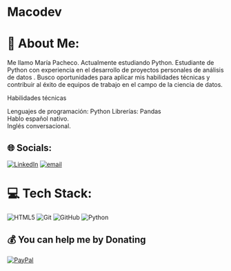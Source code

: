 # Macodev
# 💫 About Me:
Me llamo María Pacheco.
Actualmente estudiando Python. 
Estudiante de Python con experiencia en el desarrollo de proyectos personales de análisis de datos . Busco oportunidades para aplicar mis habilidades técnicas y contribuir al éxito de equipos de trabajo en el campo de la ciencia de datos.

Habilidades técnicas

Lenguajes de programación: Python
Librerías: Pandas
<br>Hablo español nativo.<br>Inglés conversacional.


## 🌐 Socials:
[![LinkedIn](https://img.shields.io/badge/LinkedIn-%230077B5.svg?logo=linkedin&logoColor=white)](https://www.linkedin.com/in/mariapachecov/) [![email](https://img.shields.io/badge/Email-D14836?logo=gmail&logoColor=white)](mailto:macodeveloper23@gmail.com) 

# 💻 Tech Stack:
![HTML5](https://img.shields.io/badge/html5-%23E34F26.svg?style=for-the-badge&logo=html5&logoColor=white) ![Git](https://img.shields.io/badge/git-%23F05033.svg?style=for-the-badge&logo=git&logoColor=white) ![GitHub](https://img.shields.io/badge/github-%23121011.svg?style=for-the-badge&logo=github&logoColor=white) ![Python](https://img.shields.io/badge/python-3670A0?style=for-the-badge&logo=python&logoColor=ffdd54)



  ## 💰 You can help me by Donating
  [![PayPal](https://img.shields.io/badge/PayPal-00457C?style=for-the-badge&logo=paypal&logoColor=white)](https://paypal.me/mariapachecov99@gmail.co) 

  
<!-- Proudly created with GPRM ( https://gprm.itsvg.in ) -->

